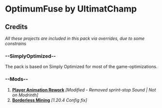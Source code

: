 # OptimumFuse by UltimatChamp

## Credits 
_All these projects are included in this pack via overrides, due to some constrains_

### --SimplyOptimized--
The pack is based on Simply Optimized for most of the game-optimizations.

### --Mods--
1) [**Player Animation Rework**](https://github.com/Steveplays28/player-animation-rework) _[Modified - Removed sprint-stop Sound | Not on Modrinth]_
2) [**Borderless Mining**](https://github.com/comp500/BorderlessMinin) _[1.20.4 Config fix]_
